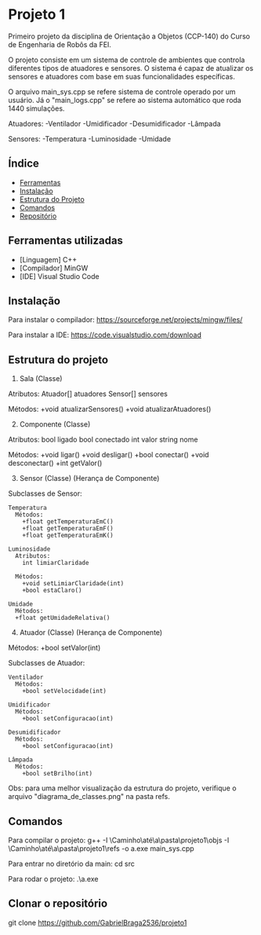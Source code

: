# Projeto 1

Primeiro projeto da disciplina de Orientação a Objetos (CCP-140) do Curso de Engenharia de Robôs da FEI.

O projeto consiste em um sistema de controle de ambientes que controla diferentes tipos de atuadores e sensores. O sistema é capaz de atualizar os sensores e atuadores com base em suas funcionalidades específicas.

O arquivo main_sys.cpp se refere sistema de controle operado por um usuário. Já o "main_logs.cpp" se refere ao sistema automático que roda 1440 simulações. 

Atuadores:
  -Ventilador
  -Umidificador
  -Desumidificador
  -Lâmpada

Sensores:
  -Temperatura
  -Luminosidade
  -Umidade

## Índice

- [Ferramentas](#ferramentas-utilizadas)
- [Instalação](#instalação)
- [Estrutura do Projeto](#estrutura-do-projeto)
- [Comandos](#comandos)
- [Repositório](#clonar-o-repositório)

## Ferramentas utilizadas

- [Linguagem] C++
- [Compilador] MinGW
- [IDE] Visual Studio Code

## Instalação

Para instalar o compilador: https://sourceforge.net/projects/mingw/files/

Para instalar a IDE: https://code.visualstudio.com/download

## Estrutura do projeto

1. Sala (Classe)
  
  Atributos:
    Atuador[] atuadores
    Sensor[] sensores
  
  Métodos:
    +void atualizarSensores()
    +void atualizarAtuadores()

2. Componente (Classe)
  
  Atributos:
    bool ligado
    bool conectado
    int valor
    string nome
  
  Métodos:
    +void ligar()
    +void desligar()
    +bool conectar()
    +void desconectar()
    +int getValor()

3. Sensor (Classe) (Herança de Componente)
  
  Subclasses de Sensor:
    
    Temperatura
      Métodos:    
        +float getTemperaturaEmC()
        +float getTemperaturaEmF()
        +float getTemperaturaEmK()
    
    Luminosidade
      Atributos:
        int limiarClaridade
      
      Métodos:
        +void setLimiarClaridade(int)
        +bool estaClaro()
    
    Umidade
      Métodos:
      +float getUmidadeRelativa()

4. Atuador (Classe) (Herança de Componente)
  
  Métodos:
    +bool setValor(int)
  
  Subclasses de Atuador:
    
    Ventilador  
      Métodos:
        +bool setVelocidade(int)
    
    Umidificador
      Métodos:
        +bool setConfiguracao(int)
    
    Desumidificador
      Métodos:
        +bool setConfiguracao(int)
    
    Lâmpada
      Métodos:
        +bool setBrilho(int)

Obs: para uma melhor visualização da estrutura do projeto, verifique o arquivo "diagrama_de_classes.png" na pasta refs.

## Comandos

Para compilar o projeto:
g++ -I \Caminho\até\a\pasta\projeto1\objs -I \Caminho\até\a\pasta\projeto1\refs -o a.exe main_sys.cpp

Para entrar no diretório da main:
cd src

Para rodar o projeto:
.\a.exe

## Clonar o repositório
git clone https://github.com/GabrielBraga2536/projeto1


